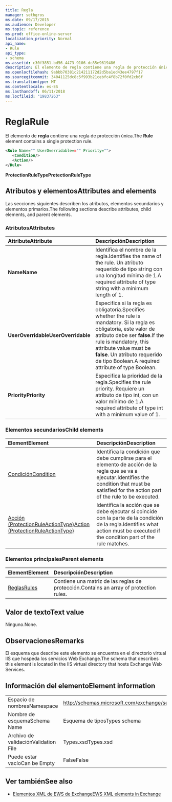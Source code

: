 ```yaml
---
title: Regla
manager: sethgros
ms.date: 09/17/2015
ms.audience: Developer
ms.topic: reference
ms.prod: office-online-server
localization_priority: Normal
api_name:
- Rule
api_type:
- schema
ms.assetid: c30f3851-bd56-4473-9106-dc85e9619486
description: El elemento de regla contiene una regla de protección única.
ms.openlocfilehash: 9abbb70381c214211172d2d5ba1ed43ee4797f17
ms.sourcegitcommit: 34041125dc8c5f993b21cebfc4f8b72f0fd2cb6f
ms.translationtype: MT
ms.contentlocale: es-ES
ms.lasthandoff: 06/11/2018
ms.locfileid: "19837263"
---
```

# <a name="rule"></a><span data-ttu-id="c8310-103">Regla</span><span class="sxs-lookup"><span data-stu-id="c8310-103">Rule</span></span>

<span data-ttu-id="c8310-104">El elemento de **regla** contiene una regla de protección única.</span><span class="sxs-lookup"><span data-stu-id="c8310-104">The **Rule** element contains a single protection rule.</span></span> 
  
```XML
<Rule Name="" UserOverridable=="" Priority="">
   <Condition/>
   <Action/>
</Rule>
```

 <span data-ttu-id="c8310-105">**ProtectionRuleType**</span><span class="sxs-lookup"><span data-stu-id="c8310-105">**ProtectionRuleType**</span></span>
## <a name="attributes-and-elements"></a><span data-ttu-id="c8310-106">Atributos y elementos</span><span class="sxs-lookup"><span data-stu-id="c8310-106">Attributes and elements</span></span>

<span data-ttu-id="c8310-107">Las secciones siguientes describen los atributos, elementos secundarios y elementos primarios.</span><span class="sxs-lookup"><span data-stu-id="c8310-107">The following sections describe attributes, child elements, and parent elements.</span></span>
  
### <a name="attributes"></a><span data-ttu-id="c8310-108">Atributos</span><span class="sxs-lookup"><span data-stu-id="c8310-108">Attributes</span></span>

|<span data-ttu-id="c8310-109">**Attribute**</span><span class="sxs-lookup"><span data-stu-id="c8310-109">**Attribute**</span></span>|<span data-ttu-id="c8310-110">**Descripción**</span><span class="sxs-lookup"><span data-stu-id="c8310-110">**Description**</span></span>|
|:-----|:-----|
|<span data-ttu-id="c8310-111">**Name**</span><span class="sxs-lookup"><span data-stu-id="c8310-111">**Name**</span></span> <br/> |<span data-ttu-id="c8310-112">Identifica el nombre de la regla.</span><span class="sxs-lookup"><span data-stu-id="c8310-112">Identifies the name of the rule.</span></span> <span data-ttu-id="c8310-113">Un atributo requerido de tipo string con una longitud mínima de 1.</span><span class="sxs-lookup"><span data-stu-id="c8310-113">A required attribute of type string with a minimum length of 1.</span></span>  <br/> |
|<span data-ttu-id="c8310-114">**UserOverridable**</span><span class="sxs-lookup"><span data-stu-id="c8310-114">**UserOverridable**</span></span> <br/> |<span data-ttu-id="c8310-115">Especifica si la regla es obligatoria.</span><span class="sxs-lookup"><span data-stu-id="c8310-115">Specifies whether the rule is mandatory.</span></span> <span data-ttu-id="c8310-116">Si la regla es obligatoria, este valor de atributo debe ser **false**.</span><span class="sxs-lookup"><span data-stu-id="c8310-116">If the rule is mandatory, this attribute value must be **false**.</span></span> <span data-ttu-id="c8310-117">Un atributo requerido de tipo Boolean.</span><span class="sxs-lookup"><span data-stu-id="c8310-117">A required attribute of type Boolean.</span></span>  <br/> |
|<span data-ttu-id="c8310-118">**Priority**</span><span class="sxs-lookup"><span data-stu-id="c8310-118">**Priority**</span></span> <br/> |<span data-ttu-id="c8310-119">Especifica la prioridad de la regla.</span><span class="sxs-lookup"><span data-stu-id="c8310-119">Specifies the rule priority.</span></span> <span data-ttu-id="c8310-120">Requiere un atributo de tipo int, con un valor mínimo de 1.</span><span class="sxs-lookup"><span data-stu-id="c8310-120">A required attribute of type int with a minimum value of 1.</span></span>  <br/> |
   
### <a name="child-elements"></a><span data-ttu-id="c8310-121">Elementos secundarios</span><span class="sxs-lookup"><span data-stu-id="c8310-121">Child elements</span></span>

|<span data-ttu-id="c8310-122">**Element**</span><span class="sxs-lookup"><span data-stu-id="c8310-122">**Element**</span></span>|<span data-ttu-id="c8310-123">**Descripción**</span><span class="sxs-lookup"><span data-stu-id="c8310-123">**Description**</span></span>|
|:-----|:-----|
|[<span data-ttu-id="c8310-124">Condición</span><span class="sxs-lookup"><span data-stu-id="c8310-124">Condition</span></span>](condition.md) <br/> |<span data-ttu-id="c8310-125">Identifica la condición que debe cumplirse para el elemento de acción de la regla que se va a ejecutar.</span><span class="sxs-lookup"><span data-stu-id="c8310-125">Identifies the condition that must be satisfied for the action part of the rule to be executed.</span></span>  <br/> |
|[<span data-ttu-id="c8310-126">Acción (ProtectionRuleActionType)</span><span class="sxs-lookup"><span data-stu-id="c8310-126">Action (ProtectionRuleActionType)</span></span>](action-protectionruleactiontype.md) <br/> |<span data-ttu-id="c8310-127">Identifica la acción que se debe ejecutar si coincide con la parte de la condición de la regla.</span><span class="sxs-lookup"><span data-stu-id="c8310-127">Identifies what action must be executed if the condition part of the rule matches.</span></span>  <br/> |
   
### <a name="parent-elements"></a><span data-ttu-id="c8310-128">Elementos principales</span><span class="sxs-lookup"><span data-stu-id="c8310-128">Parent elements</span></span>

|<span data-ttu-id="c8310-129">**Element**</span><span class="sxs-lookup"><span data-stu-id="c8310-129">**Element**</span></span>|<span data-ttu-id="c8310-130">**Descripción**</span><span class="sxs-lookup"><span data-stu-id="c8310-130">**Description**</span></span>|
|:-----|:-----|
|[<span data-ttu-id="c8310-131">Reglas</span><span class="sxs-lookup"><span data-stu-id="c8310-131">Rules </span></span>](rules-ex15websvcsotherref.md) <br/> |<span data-ttu-id="c8310-132">Contiene una matriz de las reglas de protección.</span><span class="sxs-lookup"><span data-stu-id="c8310-132">Contains an array of protection rules.</span></span>  <br/> |
   
## <a name="text-value"></a><span data-ttu-id="c8310-133">Valor de texto</span><span class="sxs-lookup"><span data-stu-id="c8310-133">Text value</span></span>

<span data-ttu-id="c8310-134">Ninguno.</span><span class="sxs-lookup"><span data-stu-id="c8310-134">None.</span></span>
  
## <a name="remarks"></a><span data-ttu-id="c8310-135">Observaciones</span><span class="sxs-lookup"><span data-stu-id="c8310-135">Remarks</span></span>

<span data-ttu-id="c8310-136">El esquema que describe este elemento se encuentra en el directorio virtual IIS que hospeda los servicios Web Exchange.</span><span class="sxs-lookup"><span data-stu-id="c8310-136">The schema that describes this element is located in the IIS virtual directory that hosts Exchange Web Services.</span></span>
  
## <a name="element-information"></a><span data-ttu-id="c8310-137">Información del elemento</span><span class="sxs-lookup"><span data-stu-id="c8310-137">Element information</span></span>

|||
|:-----|:-----|
|<span data-ttu-id="c8310-138">Espacio de nombres</span><span class="sxs-lookup"><span data-stu-id="c8310-138">Namespace</span></span>  <br/> |http://schemas.microsoft.com/exchange/services/2006/types  <br/> |
|<span data-ttu-id="c8310-139">Nombre de esquema</span><span class="sxs-lookup"><span data-stu-id="c8310-139">Schema Name</span></span>  <br/> |<span data-ttu-id="c8310-140">Esquema de tipos</span><span class="sxs-lookup"><span data-stu-id="c8310-140">Types schema</span></span>  <br/> |
|<span data-ttu-id="c8310-141">Archivo de validación</span><span class="sxs-lookup"><span data-stu-id="c8310-141">Validation File</span></span>  <br/> |<span data-ttu-id="c8310-142">Types.xsd</span><span class="sxs-lookup"><span data-stu-id="c8310-142">Types.xsd</span></span>  <br/> |
|<span data-ttu-id="c8310-143">Puede estar vacío</span><span class="sxs-lookup"><span data-stu-id="c8310-143">Can be Empty</span></span>  <br/> |<span data-ttu-id="c8310-144">False</span><span class="sxs-lookup"><span data-stu-id="c8310-144">False</span></span>  <br/> |
   
## <a name="see-also"></a><span data-ttu-id="c8310-145">Ver también</span><span class="sxs-lookup"><span data-stu-id="c8310-145">See also</span></span>



- [<span data-ttu-id="c8310-146">Elementos XML de EWS de Exchange</span><span class="sxs-lookup"><span data-stu-id="c8310-146">EWS XML elements in Exchange</span></span>](ews-xml-elements-in-exchange.md)

